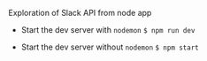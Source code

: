 Exploration of Slack API from node app

* Start the dev server with ``nodemon``
``$ npm run dev`` 

* Start the dev server without ``nodemon``
``$ npm start`` 

